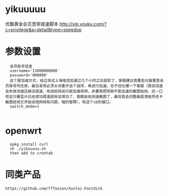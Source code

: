 # yikuuuuu
优酷黄金会员宽带提速脚本 http://vip.youku.com/?c=privilege&a=detail&type=speedup

# 参数设置
```
  会员账号信息
  username='13800000000'
  password='000000'
  这个是加速方式，经过测试上海电信加速过几个小时之后就软了，客服建议我重启光猫重登会员账号均无效，最后发现必须关闭重开这个选项，再进行加速。忍不住吐槽一下客服（我说加速会失效测速压根没提速，他说狡辩说只能加速视频，非要我把视频不能加速的截图给他，还一口咬定只要显示已经成功提速就肯定成功了，我都给他测速截图了，最后我去优酷看超清居然还卡截图给他又开始说我网络有问题，喵的智障），和这个sb的接口。
  switch_mode=1
  
```

# openwrt
```
  opkg install curl
  sh ./yikuuuuu.sh
  then add to crontab
```

#  同类产品

    https://github.com/fffonion/Xunlei-Fastdick
